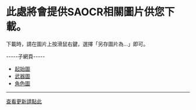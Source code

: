 # 此處將會提供SAOCR相關圖片供您下載。     
下載時，請在圖片上按滑鼠右鍵，選擇「另存圖片為...」即可。

-----子網頁-----
- [起始圖](https://github.com/RaenonX/SAOCR-Pictures/tree/Startup-Pictures/supic)     
- [武器圖](https://github.com/RaenonX/SAOCR-Pictures/tree/Startup-Pictures/weapon)    
- [角色圖](https://github.com/RaenonX/SAOCR-Pictures/tree/Startup-Pictures/chara)      

--------------------------------------------------------------------
[查看更新請點此](https://github.com/RaenonX/SAOCR-Pictures/commits/Startup-Pictures)
